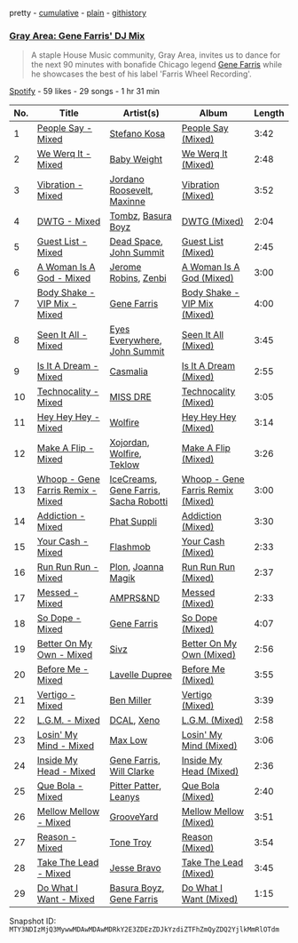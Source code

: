 pretty - [cumulative](/playlists/cumulative/37i9dQZF1DX72mH039I3kb.md) - [plain](/playlists/plain/37i9dQZF1DX72mH039I3kb) - [githistory](https://github.githistory.xyz/mackorone/spotify-playlist-archive/blob/main/playlists/plain/37i9dQZF1DX72mH039I3kb)

### [Gray Area: Gene Farris' DJ Mix](https://open.spotify.com/playlist/37i9dQZF1DX72mH039I3kb)

> A staple House Music community, Gray Area, invites us to dance for the next 90 minutes with bonafide Chicago legend <a href="spotify:artist:49qOEODA3n8HiVUY4uwJbU">Gene Farris</a> while he showcases the best of his label 'Farris Wheel Recording'.

[Spotify](https://open.spotify.com/user/spotify) - 59 likes - 29 songs - 1 hr 31 min

| No. | Title | Artist(s) | Album | Length |
|---|---|---|---|---|
| 1 | [People Say \- Mixed](https://open.spotify.com/track/7K5uhLVo0q01xingIaEa1q) | [Stefano Kosa](https://open.spotify.com/artist/1U999vf6n00VqgRgR236Q3) | [People Say \(Mixed\)](https://open.spotify.com/album/4w2pK7BRZ2BbCeLXl50odc) | 3:42 |
| 2 | [We Werq It \- Mixed](https://open.spotify.com/track/5ZarPRDuDvj4T3SUzHLugo) | [Baby Weight](https://open.spotify.com/artist/48OPpTnWriqiSMnOsqII4T) | [We Werq It \(Mixed\)](https://open.spotify.com/album/5f8DPk3d2ktD4FbsDliQQL) | 2:48 |
| 3 | [Vibration \- Mixed](https://open.spotify.com/track/04VOkL2srbX1AvS6wOSJP4) | [Jordano Roosevelt](https://open.spotify.com/artist/0ogLGZX9wtUfbgotgKRfm8), [Maxinne](https://open.spotify.com/artist/3sv9dCyzqOsGcJHPl5seiq) | [Vibration \(Mixed\)](https://open.spotify.com/album/1Et3q8R52xDFNwrdF0dorm) | 3:52 |
| 4 | [DWTG \- Mixed](https://open.spotify.com/track/6PDxoE9M5QQkN093rsvo1j) | [Tombz](https://open.spotify.com/artist/6lib5PryDEdaqbVKPgIMbC), [Basura Boyz](https://open.spotify.com/artist/6uXRjtdaIEcmHTFil7N6Ux) | [DWTG \(Mixed\)](https://open.spotify.com/album/2wifvJ4wswDp5UMG6QobBq) | 2:04 |
| 5 | [Guest List \- Mixed](https://open.spotify.com/track/5DBtKgrr4H0mCeQqGXcGRu) | [Dead Space](https://open.spotify.com/artist/7J0vmZ5neXBGAoa8s79R9b), [John Summit](https://open.spotify.com/artist/7kNqXtgeIwFtelmRjWv205) | [Guest List \(Mixed\)](https://open.spotify.com/album/0BORAtcDq3PcFN2mu0nqxJ) | 2:45 |
| 6 | [A Woman Is A God \- Mixed](https://open.spotify.com/track/1KD84TUzQWOv6RSySeO0f1) | [Jerome Robins](https://open.spotify.com/artist/56Ci0Hx4pIlkTsNVhI3EQW), [Zenbi](https://open.spotify.com/artist/0oB8yRWYwFBIEgMG3OY6dH) | [A Woman Is A God \(Mixed\)](https://open.spotify.com/album/0dK9EyWvZiqGyPQKpTgnYY) | 3:00 |
| 7 | [Body Shake \- VIP Mix \- Mixed](https://open.spotify.com/track/7JWNn4iTHgFne19kiw7mXj) | [Gene Farris](https://open.spotify.com/artist/49qOEODA3n8HiVUY4uwJbU) | [Body Shake \- VIP Mix \(Mixed\)](https://open.spotify.com/album/7ob1LPD2ptemOFdivNdrqw) | 4:00 |
| 8 | [Seen It All \- Mixed](https://open.spotify.com/track/7smXuLPHgZ79ytr8L8AQXZ) | [Eyes Everywhere](https://open.spotify.com/artist/0BAgsxXcb52gCf9FbKqGVn), [John Summit](https://open.spotify.com/artist/7kNqXtgeIwFtelmRjWv205) | [Seen It All \(Mixed\)](https://open.spotify.com/album/0zSMr6KbwlEGCGrOltOgTg) | 3:45 |
| 9 | [Is It A Dream \- Mixed](https://open.spotify.com/track/1cOWi1JutjpiWn5qYsHfaB) | [Casmalia](https://open.spotify.com/artist/0FjiqQ7BLtYmZ7ONpS7cTT) | [Is It A Dream \(Mixed\)](https://open.spotify.com/album/2cuDo7xMxUAwIbHTW7kdr0) | 2:55 |
| 10 | [Technocality \- Mixed](https://open.spotify.com/track/2tz9MZ3f5c9ExMIjnuKfjf) | [MISS DRE](https://open.spotify.com/artist/4EFAuQI8Ou0bmpf5Vh1P5P) | [Technocality \(Mixed\)](https://open.spotify.com/album/1B0Bfi4Le4vNIeOW0ZYDdl) | 3:05 |
| 11 | [Hey Hey Hey \- Mixed](https://open.spotify.com/track/3aJcevBZqSWqXgdSCl4rOz) | [Wolfire](https://open.spotify.com/artist/6iex0B0tJH5KxvIM90tK8O) | [Hey Hey Hey \(Mixed\)](https://open.spotify.com/album/0wWbOSBmEVfbQUUCA5XJEp) | 3:14 |
| 12 | [Make A Flip \- Mixed](https://open.spotify.com/track/45XuDbP89sIeDE8LEnAlnq) | [Xojordan](https://open.spotify.com/artist/55kvel3FxTuow72oabAwRz), [Wolfire](https://open.spotify.com/artist/6iex0B0tJH5KxvIM90tK8O), [Teklow](https://open.spotify.com/artist/1EosnwOj5ddu5EyjpAUS9T) | [Make A Flip \(Mixed\)](https://open.spotify.com/album/1KdZZtqMqzu6p3qxMCVUUp) | 3:26 |
| 13 | [Whoop \- Gene Farris Remix \- Mixed](https://open.spotify.com/track/21K60w0xpn56mFRY46R5jM) | [IceCreams](https://open.spotify.com/artist/2pblwyQrXAAqKrdUrTaugd), [Gene Farris](https://open.spotify.com/artist/49qOEODA3n8HiVUY4uwJbU), [Sacha Robotti](https://open.spotify.com/artist/5zheoDzRTIhWzE1j1DttZf) | [Whoop \- Gene Farris Remix \(Mixed\)](https://open.spotify.com/album/41TGohfir84YE5VcisMl0P) | 3:00 |
| 14 | [Addiction \- Mixed](https://open.spotify.com/track/6ecB0evPdat0bHu12N7W39) | [Phat Suppli](https://open.spotify.com/artist/0xOY2TiGUwvZN5HUqyeDaP) | [Addiction \(Mixed\)](https://open.spotify.com/album/3kV2Cjndl4SAiHMDVCGdu7) | 3:30 |
| 15 | [Your Cash \- Mixed](https://open.spotify.com/track/6AUaIzmQXqsetQT8T1F8cw) | [Flashmob](https://open.spotify.com/artist/7xo0kZGwplHhSh8ORbToS8) | [Your Cash \(Mixed\)](https://open.spotify.com/album/6Wl7WQwUgtZ6zCAWtyG4Fe) | 2:33 |
| 16 | [Run Run Run \- Mixed](https://open.spotify.com/track/2pm6cMojTiLOnUOi0E9kZj) | [Plon](https://open.spotify.com/artist/7bAmxZ20t5pjwZv17z68IO), [Joanna Magik](https://open.spotify.com/artist/29NQLXRVfQnoCPkYqs0Zoh) | [Run Run Run \(Mixed\)](https://open.spotify.com/album/51XevdhHu9qApRlXNParKN) | 2:37 |
| 17 | [Messed \- Mixed](https://open.spotify.com/track/1XmAVmCKpyLevx6bGBOb5P) | [AMPRS&ND](https://open.spotify.com/artist/7Av5m3tbfqa4yzpvPPBNCK) | [Messed \(Mixed\)](https://open.spotify.com/album/1rtnvbGQ2zc3jeC9QRV94G) | 2:33 |
| 18 | [So Dope \- Mixed](https://open.spotify.com/track/0roJMkNkZ6RXw1aUImGSam) | [Gene Farris](https://open.spotify.com/artist/49qOEODA3n8HiVUY4uwJbU) | [So Dope \(Mixed\)](https://open.spotify.com/album/56flh7BwqTNvXtv9j8yyWm) | 4:07 |
| 19 | [Better On My Own \- Mixed](https://open.spotify.com/track/1UHIyYmlOysYUeKs5J5kwB) | [Sivz](https://open.spotify.com/artist/0NUhITSw1R757ncPIm3pGq) | [Better On My Own \(Mixed\)](https://open.spotify.com/album/2vVxZjy5Xw8M0RuHEH9zq4) | 2:56 |
| 20 | [Before Me \- Mixed](https://open.spotify.com/track/10k9AC1lp3Scw7L559fbfy) | [Lavelle Dupree](https://open.spotify.com/artist/2u4jNgwOcmnXNGjHOGst5m) | [Before Me \(Mixed\)](https://open.spotify.com/album/3m7jpObKzYU6GCeRuG2IRK) | 3:55 |
| 21 | [Vertigo \- Mixed](https://open.spotify.com/track/7f0icm0LhmEkaXBxZXtId4) | [Ben Miller](https://open.spotify.com/artist/5FP6tGL9Y1HspSXjgtzJZd) | [Vertigo \(Mixed\)](https://open.spotify.com/album/0DkRHNeyEhQHWkf1TYaLf7) | 3:39 |
| 22 | [L.G.M\. \- Mixed](https://open.spotify.com/track/0TIoN8hrMx79W8owW8fQUB) | [DCAL](https://open.spotify.com/artist/60zgl1wyU559qFU0xBIhph), [Xeno](https://open.spotify.com/artist/3OhZavggs9snCi9oy1hALR) | [L.G.M\. \(Mixed\)](https://open.spotify.com/album/73tDMmYB10vXNyOsoazLUA) | 2:58 |
| 23 | [Losin' My Mind \- Mixed](https://open.spotify.com/track/6KuXok8jPORVyR5f3vAJsf) | [Max Low](https://open.spotify.com/artist/1OGrGLXNm7YPutzu0KAYSP) | [Losin' My Mind \(Mixed\)](https://open.spotify.com/album/3kbaF66dDnHOxUvi6Km9rz) | 3:06 |
| 24 | [Inside My Head \- Mixed](https://open.spotify.com/track/1BrSzmzZyiOMhpufKzqcw0) | [Gene Farris](https://open.spotify.com/artist/49qOEODA3n8HiVUY4uwJbU), [Will Clarke](https://open.spotify.com/artist/1OmOdgwIzub8DYPxQYbbbi) | [Inside My Head \(Mixed\)](https://open.spotify.com/album/4xiwFcd8UTccrIaE256LRi) | 2:36 |
| 25 | [Que Bola \- Mixed](https://open.spotify.com/track/4uUMzNVUfQcRZ0LTj4XJZ2) | [Pitter Patter](https://open.spotify.com/artist/2IUCxzweUtObbRrzZfty1I), [Leanys](https://open.spotify.com/artist/0e1Zih19iuVEnhZPOuqL9V) | [Que Bola \(Mixed\)](https://open.spotify.com/album/35dcgpzPAizQ0Cyxmh1I1h) | 2:40 |
| 26 | [Mellow Mellow \- Mixed](https://open.spotify.com/track/6hA35Ij3JA0XRmv2o5MSeL) | [GrooveYard](https://open.spotify.com/artist/2itNATItXtIi6sV8V4P2pT) | [Mellow Mellow \(Mixed\)](https://open.spotify.com/album/09N78iKytE3XTadUKhh8VO) | 3:51 |
| 27 | [Reason \- Mixed](https://open.spotify.com/track/4VWYZJuoMdyF6KM3z4CFhn) | [Tone Troy](https://open.spotify.com/artist/2QOdCLXGXs9uJbJ7LHPu31) | [Reason \(Mixed\)](https://open.spotify.com/album/6MKjL8jw074ASRjHn1yjcv) | 3:54 |
| 28 | [Take The Lead \- Mixed](https://open.spotify.com/track/41y4fc3LObeJ8yVK81ERkZ) | [Jesse Bravo](https://open.spotify.com/artist/5c5YvfauJzP169EcIQV0SD) | [Take The Lead \(Mixed\)](https://open.spotify.com/album/0PvJeEKIJKxoa9NL6VleyO) | 3:45 |
| 29 | [Do What I Want \- Mixed](https://open.spotify.com/track/6RCvtcdqdFfUM2whEEb3FX) | [Basura Boyz](https://open.spotify.com/artist/6uXRjtdaIEcmHTFil7N6Ux), [Gene Farris](https://open.spotify.com/artist/49qOEODA3n8HiVUY4uwJbU) | [Do What I Want \(Mixed\)](https://open.spotify.com/album/5e8NHF1RLvHXFn1LmYVZ4A) | 1:15 |

Snapshot ID: `MTY3NDIzMjQ3MywwMDAwMDAwMDRkY2E3ZDEzZDJkYzdiZTFhZmQyZDQ2YjlkMmRlOTdm`
